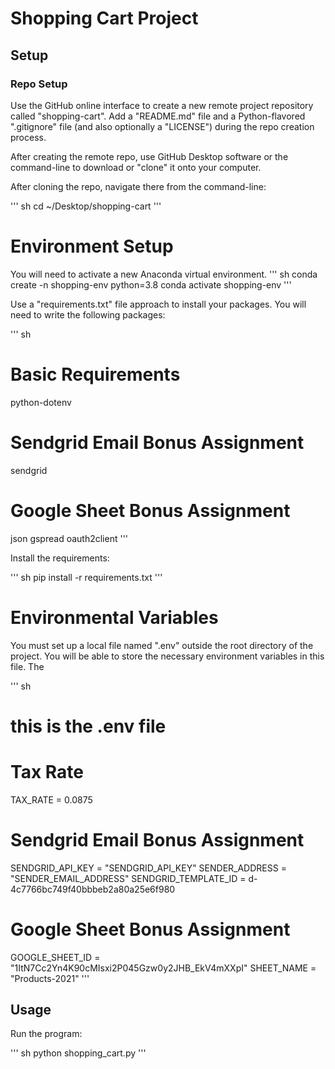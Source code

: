# Shopping Cart Project 

## Setup 

### Repo Setup 

Use the GitHub online interface to create a new remote project repository called "shopping-cart". Add a "README.md" file and a Python-flavored ".gitignore" file (and also optionally a "LICENSE") during the repo creation process. 

After creating the remote repo, use GitHub Desktop software or the command-line to download or "clone" it onto your computer.

After cloning the repo, navigate there from the command-line:

''' sh
cd ~/Desktop/shopping-cart 
'''

# Environment Setup 

You will need to activate a new Anaconda virtual environment.
''' sh
conda create -n shopping-env python=3.8 
conda activate shopping-env
'''

Use a "requirements.txt" file approach to install your packages. You will need to write the following packages: 

''' sh 
# Basic Requirements 
python-dotenv

# Sendgrid Email Bonus Assignment 
sendgrid

# Google Sheet Bonus Assignment 
json
gspread oauth2client
''' 

Install the requirements: 

''' sh
pip install -r requirements.txt
''' 

# Environmental Variables 

You must set up a local file named ".env" outside the root directory of the project. You will be able to store the necessary environment variables in this file. The 

''' sh
# this is the .env file 

# Tax Rate 
TAX_RATE = 0.0875

# Sendgrid Email Bonus Assignment 

SENDGRID_API_KEY = "SENDGRID_API_KEY"
SENDER_ADDRESS = "SENDER_EMAIL_ADDRESS" 
SENDGRID_TEMPLATE_ID = d-4c7766bc749f40bbbeb2a80a25e6f980

# Google Sheet Bonus Assignment 
GOOGLE_SHEET_ID = "1ItN7Cc2Yn4K90cMIsxi2P045Gzw0y2JHB_EkV4mXXpI"
SHEET_NAME = "Products-2021"
'''




## Usage 

Run the program: 

''' sh 
python shopping_cart.py 
'''
